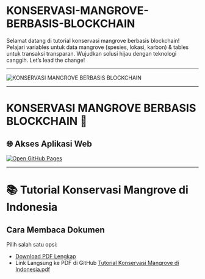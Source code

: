 # KONSERVASI-MANGROVE-BERBASIS-BLOCKCHAIN
Selamat datang di tutorial konservasi mangrove berbasis blockchain! Pelajari variables untuk data mangrove (spesies, lokasi, karbon) &amp; tables untuk transaksi transparan. Wujudkan solusi hijau dengan teknologi canggih. Let’s lead the change!

___
![KONSERVASI MANGROVE BERBASIS BLOCKCHAIN](https://github.com/arry-hutomo/KONSERVASI-MANGROVE-BERBASIS-BLOCKCHAIN/blob/main/KONSERVASI%20MANGROVE%20BERBASIS%20BLOCKCHAIN.png)
___
# KONSERVASI MANGROVE BERBASIS BLOCKCHAIN 🌱

## 🌐 Akses Aplikasi Web
[![Open GitHub Pages](https://img.shields.io/badge/🚀_Live_Demo-Klik_Disini-blue?style=for-the-badge)](https://arry-hutomo.github.io/KONSERVASI-MANGROVE-BERBASIS-BLOCKCHAIN/)


___
# 📚 Tutorial Konservasi Mangrove di Indonesia

## Cara Membaca Dokumen
Pilih salah satu opsi:  
- [Download PDF Lengkap](https://github.com/arry-hutomo/KONSERVASI-MANGROVE-BERBASIS-BLOCKCHAIN/raw/main/Tutorial%20Konservasi%20Mangrove%20di%20Indonesia.pdf)  
- Link Langsung ke PDF di GitHub
[Tutorial Konservasi Mangrove di Indonesia.pdf](https://github.com/arry-hutomo/KONSERVASI-MANGROVE-BERBASIS-BLOCKCHAIN/blob/main/Tutorial%20Konservasi%20Mangrove%20di%20Indonesia.pdf)

